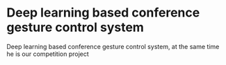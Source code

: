 # Deep learning based conference gesture control system
 Deep learning based conference gesture control system, at the same time he is our competition project
